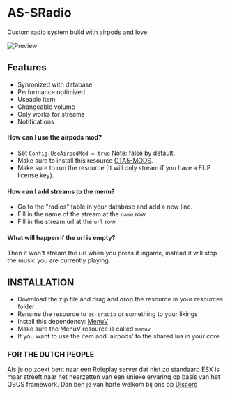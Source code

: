 # **AS-SRadio**
Custom radio system build with airpods and love

![Preview](https://i.imgur.com/hl3BHGo.png)

## Features
* Synronized with database
* Performance optimized
* Useable item
* Changeable volume
* Only works for streams
* Notifications



#### How can I use the airpods mod?
- Set `Config.UseAirpodMod = true` Note: false by default.
- Make sure to install this resource [GTA5-MODS](https://nl.gta5-mods.com/player/apple-airpods-mp-model-ready-fivem).
- Make sure to run the resource (It will only stream if you have a EUP license key).


#### How can I add streams to the menu?
- Go to the "radios" table in your database and add a new line.
- Fill in the name of the stream at the `name` row.
- Fill in the stream url at the `url` row.


#### What will happen if the url is empty?
Then it won't stream the url when you press it ingame, instead it will stop the music you are currently playing.



## INSTALLATION
- Download the zip file and drag and drop the resource in your resources folder
- Rename the resource to `as-sradio` or something to your likings
- Install this dependency: [MenuV](https://forum.cfx.re/t/release-menuv-standalone-nui-menu-for-fivem-v1-4-docs-added/1824558)
- Make sure the MenuV resource is called `menuv`
- If you want to use the item add 'airpods' to the shared.lua in your core



### FOR THE DUTCH PEOPLE
Als je op zoekt bent naar een Roleplay server dat niet zo standaard ESX is maar streeft naar het neerzetten van een unieke ervaring op basis van het QBUS framework. Dan ben je van harte welkom bij ons op [Discord](discord.gg/yN3hXYesQd)
